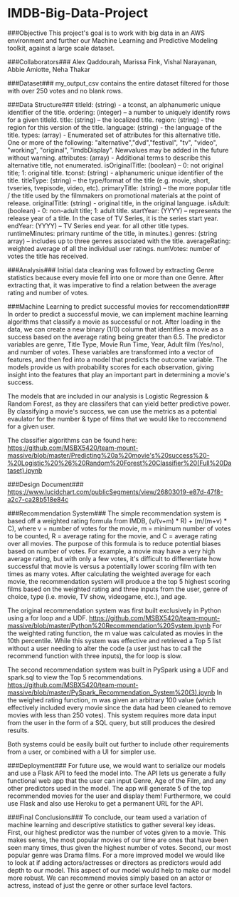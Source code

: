 # IMDB-Big-Data-Project

###Objective
This project's goal is to work with big data in an AWS environment and further our Machine Learning and Predictive Modeling toolkit, against a large scale dataset.

###Collaborators###
Alex Qaddourah, Marissa Fink, Vishal Narayanan, Abbie Amiotte, Neha Thakar

###Dataset###
my_output_csv contains the entire dataset filtered for those with over 250 votes and no blank rows.

###Data Structure###
titleId: (string) - a tconst, an alphanumeric unique identifier of the title.
ordering: (integer) – a number to uniquely identify rows for a given titleId.
title: (string) – the localized title.
region: (string) - the region for this version of the title.
language: (string) - the language of the title.
types: (array) - Enumerated set of attributes for this alternative title. One or more of the following: "alternative","dvd","festival", "tv", "video", "working", "original", "imdbDisplay". Newvalues may be added in the future without warning.
attributes: (array) - Additional terms to describe this alternative title, not enumerated.
isOriginalTitle: (boolean) – 0: not original title; 1: original title.
tconst: (string) - alphanumeric unique identifier of the title.
titleType: (string) – the type/format of the title (e.g. movie, short, tvseries, tvepisode, video, etc).
primaryTitle: (string) – the more popular title / the title used by the filmmakers on promotional materials at the point of release.
originalTitle: (string) - original title, in the original language.
isAdult: (boolean) - 0: non-adult title; 1: adult title.
startYear: (YYYY) – represents the release year of a title. In the case of TV Series, it is the series start year.
endYear: (YYYY) – TV Series end year. for all other title types.
runtimeMinutes: primary runtime of the title, in minutes.)
genres: (string array) – includes up to three genres associated with the title.
averageRating: weighted average of all the individual user ratings.
numVotes: number of votes the title has received.

###Analysis###
Initial data cleaning was followed by extracting Genre statistics because every movie fell into one or more than one Genre. After extracting that, it was imperative to find a relation between the average rating and number of votes.


###Machine Learning to predict successful movies for reccomendation###
In order to predict a successful movie, we can implement machine learning algorithms that classify a movie as successful or not. After loading in the data, we can create a new binary (1/0) column that identifies a movie as a success based on the average rating being greater than 6.5. The predictor variables are genre, Title Type, Movie Run Time, Year, Adult film (Yes/no), and number of votes. These variables are transformed into a vector of features, and then fed into a model that predicts the outcome variable. The models provide us with probability scores for each observation, giving insight into the features that play an important part in determining a movie's success.

The models that are included in our analysis is Logistic Regression & Random Forest, as they are classifers that can yield better predictive power. By classifying a movie's success, we can use the metrics as a potential evaulator for the number & type of films that we would like to reccommend for a given user.

The classifier algorithms can be found here: https://github.com/MSBX5420/team-mount-massive/blob/master/Predicting%20a%20movie's%20success%20-%20Logistic%20%26%20Random%20Forest%20Classifier%20(Full%20Dataset).ipynb

###Design Document###
https://www.lucidchart.com/publicSegments/view/26803019-e87d-47f8-a2c7-ca28b518e84c

###Recommendation System###
The simple recommendation system is based off a weighted rating formula from IMDB, (v/(v+m) * R) + (m/(m+v) * C), where v = number of votes for the movie, m = minimum number of votes to be counted, R = average rating for the movie, and C = average rating over all movies. The purpose of this formula is to reduce potential biases based on number of votes. For example, a movie may have a very high average rating, but with only a few votes, it's difficult to differentiate how successful that movie is versus a potentially lower scoring film with ten times as many votes. After calculating the weighted average for each movie, the recommendation system will produce a the top 5 highest scoring films based on the weighted rating and three inputs from the user, genre of choice, type (i.e. movie, TV show, videogame, etc.), and age.

The original recommendation system was first built exclusively in Python using a for loop and a UDF. https://github.com/MSBX5420/team-mount-massive/blob/master/Python%20Recommendation%20System.ipynb For the weighted rating function, the m value was calculated as movies in the 10th percentile. While this system was effective and retrieved a Top 5 list without a user needing to alter the code (a user just has to call the recommend function with three inputs), the for loop is slow.

The second recommendation system was built in PySpark using a UDF and spark.sql to view the Top 5 recommendations. https://github.com/MSBX5420/team-mount-massive/blob/master/PySpark_Recommendation_System%20(3).ipynb In the weighed rating function, m was given an arbitrary 100 value (which effectively included every movie since the data had been cleaned to remove movies with less than 250 votes). This system requires more data input from the user in the form of a SQL query, but still produces the desired results.

Both systems could be easily built out further to include other requirements from a user, or combined with a UI for simpler use.

###Deployment###
For future use, we would want to serialize our models and use a Flask API to feed the model into. The API lets us generate a fully functional web app that the user can input Genre, Age of the Film, and any other predictors used in the model. The app will generate 5 of the top recommended movies for the user and display them! Furthermore, we could use Flask and also use Heroku to get a permanent URL for the API.

###Final Conclusions###
To conclude, our team used a variation of machine learning and descriptive statistics to gather several key ideas. First, our highest predictor was the number of votes given to a movie. This makes sense, the most popular movies of our time are ones that have been seen many times, thus given the highest number of votes. Second, our most popular genre was Drama films. For a more improved model we would like to look at if adding actors/actresses or directors as predictors would add depth to our model. This aspect of our model would help to make our model more robust. We can recommend movies simply based on an actor or actress, instead of just the genre or other surface level factors.

